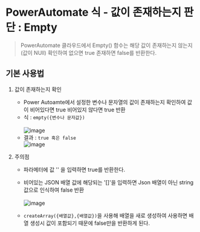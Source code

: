# PowerAutomate 식 - 값이 존재하는지 판단 : Empty
> PowerAutomate 클라우드에서 Empty() 함수는 해당 값이 존재하는지 않는지(값이 NUll) 확인하여 없으면 true 존재하면 false를 반환한다.

## 기본 사용법

1. 값이 존재하는지 확인
    * Power Autoamte에서 설정한 변수나 문자열의 값이 존재하는지 확인하여 값이 비어있다면 true 비어있지 않다면 true 반환
    * 식 : `empty({변수나 문자값})`<br><br>![image](https://user-images.githubusercontent.com/39551265/169756776-5e5113a9-a31c-484c-aed1-8b122972e687.png)
    * 결과 : `true 혹은 false`<br>![image](https://user-images.githubusercontent.com/39551265/169757688-165c62a5-c9dd-4c45-9d21-cdabae39c5e1.png)<br>

2. 주의점
    * 파라메터에 값 '' 을 입력하면 true를 반환한다.

    * 비어있는 JSON 배열 값에 해당되는 '[]'을 입력하면 Json 배열이 아닌 string 값으로 인식하여 false 반환<br><br>![image](https://user-images.githubusercontent.com/39551265/169760894-3fe2e9ed-3c04-4e51-872f-10fe1ae6e8d0.png)<br>

    * `createArray({배열값},{배열값})`을 사용해 배열을 새로 생성하여 사용하면 배열 생성시 값이 포함되기 때문에 false만을 반환하게 된다.